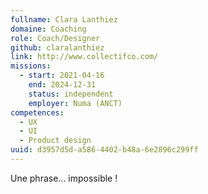 ```yaml
---
fullname: Clara Lanthiez
domaine: Coaching
role: Coach/Designer
github: claralanthiez
link: http://www.collectifco.com/
missions:
  - start: 2021-04-16
    end: 2024-12-31
    status: independent
    employer: Numa (ANCT)
competences:
  - UX
  - UI
  - Product design
uuid: d3957d5d-a586-4402-b48a-6e2896c299ff
---
```

Une phrase... impossible !